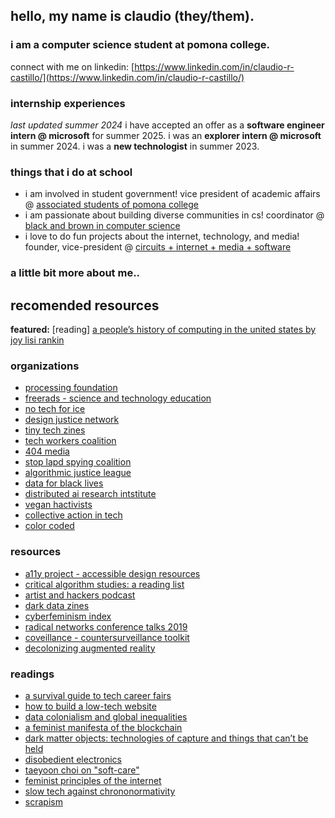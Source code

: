## hello, my name is claudio (they/them).
### i am a computer science student at pomona college.

connect with me on linkedin: [https://www.linkedin.com/in/claudio-r-castillo/](https://www.linkedin.com/in/claudio-r-castillo/)

### internship experiences
_last updated summer 2024_
i have accepted an offer as a **software engineer intern @ microsoft** for summer 2025.
i was an **explorer intern @ microsoft** in summer 2024.
i was a **new technologist** in summer 2023.

### things that i do at school
* i am involved in student government! vice president of academic affairs @ [associated students of pomona college](https://pomonastudents.org/senators)
* i am passionate about building diverse communities in cs! coordinator @ [black and brown in computer science](https://www.instagram.com/bbicspomona/)
* i love to do fun projects about the internet, technology, and media! founder, vice-president @ [circuits + internet + media + software](https://www.instagram.com/5circuitsmedia/)

### a little bit more about me..


## recomended resources

**featured:** [reading] [a people’s history of computing in the united states by joy lisi rankin](https://www.hup.harvard.edu/books/9780674970977)

### organizations
- [processing foundation](https://processingfoundation.org/)
- [freerads - science and technology education](https://freerads.org/)
- [no tech for ice](https://notechforice.com/resources/#reports)
- [design justice network](https://designjustice.org/)
- [tiny tech zines](https://tinytechzines.org/#what-is-ttz)
- [tech workers coalition](https://techworkerscoalition.org/)
- [404 media](https://www.404media.co/)
- [stop lapd spying coalition](https://stoplapdspying.org/)
- [algorithmic justice league](https://www.ajl.org/)
- [data for black lives](https://d4bl.org/)
- [distributed ai research intstitute](https://www.dair-institute.org/)
- [vegan hactivists](https://veganhacktivists.org/)
- [collective action in tech](https://collectiveaction.tech/)
- [color coded](https://colorcoded.la/)

### resources 
- [a11y project - accessible design resources](https://www.a11yproject.com/about/)
- [critical algorithm studies: a reading list](https://socialmediacollective.org/reading-lists/critical-algorithm-studies/)
- [artist and hackers podcast](https://www.artistsandhackers.org/)
- [dark data zines](https://mfadt.parsons.edu/darkdata/)
- [cyberfeminism index](https://cyberfeminismindex.com/)
- [radical networks conference talks 2019](https://livestream.com/internetsociety/radnets19)
- [coveillance - countersurveillance toolkit](https://coveillance.org/)
- [decolonizing augmented reality](https://docs.google.com/document/d/1AIcL49Z5elB7NM_Xf8OWyZTGUR6zC2sqj7lCTGTQcPo/edit)
 

### readings
- [a survival guide to tech career fairs](https://freerads.org/2021/03/23/a-survival-guide-to-tech-career-fairs/)
- [how to build a low-tech website](https://solar.lowtechmagazine.com/2018/09/how-to-build-a-low-tech-website/)
- [data colonialism and global inequalities](https://blogs.lse.ac.uk/inequalities/2024/05/01/todays-colonial-data-grab-is-deepening-global-inequalities/)
- [a feminist manifesta of the blockchain](https://docs.google.com/document/d/1pvMGAY1xs8b-xvPWFsvLzl17W_GKkESzlknsHdVvIUI/edit)
- [dark matter objects: technologies of capture and things that can’t be held](https://netabomani.com/darkmatter/)
- [disobedient electronics](http://www.disobedientelectronics.com/)
- [taeyoon choi on "soft-care"](https://taeyoonchoi.com/soft-care/)
- [feminist principles of the internet](https://feministinternet.org/en/page/about)
- [slow tech against chrononormativity](https://www.sherwoodforestzinelibrary.org/_files/ugd/8c0bf9_769a6daaf43142f7b4ff661cb3400f43.pdf)
- [scrapism](https://scrapism.lav.io/)
